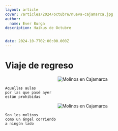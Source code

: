 ```yaml
---
layout: article
cover: /articles/2024/octubre/nueva-cajamarca.jpg
author:
  name: Ever Burga
description: Haikus de Octubre


date: 2024-10-7T02:00:00.000Z
---
```


# Viaje de regreso

<p align="center">
  <img src="/articles/2024/octubre/colegio.jpeg" alt="Molinos en Cajamarca">
</p>

```
Aquellas aulas
por las que pasé ayer
están prohibidas
```


<p align="center">
  <img src="/articles/2024/octubre/central-eolica.jpeg" alt="Molinos en Cajamarca">
</p>

```
Son los molinos
como un ángel corriendo
a ningún lado
```


